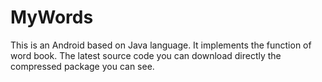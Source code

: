 # MyWords
This is an Android based on Java language. It implements the function of word book.
The latest source code you can download directly the compressed package you can see.

